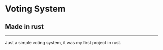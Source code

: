 # Voting System

## Made in rust

---

Just a simple voting system, it was my first project in rust.
